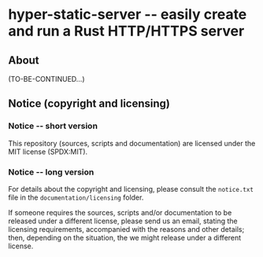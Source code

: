 
# **hyper-static-server** -- easily create and run a Rust HTTP/HTTPS server




## About

(TO-BE-CONTINUED...)




## Notice (copyright and licensing)


### Notice -- short version

This repository (sources, scripts and documentation) are licensed under
the MIT license (SPDX:MIT).


### Notice -- long version

For details about the copyright and licensing, please consult the
`notice.txt` file in the `documentation/licensing` folder.

If someone requires the sources, scripts and/or documentation to be
released under a different license, please send us an email, stating
the licensing requirements, accompanied with the reasons and other
details;  then, depending on the situation, the we might release under
a different license.

